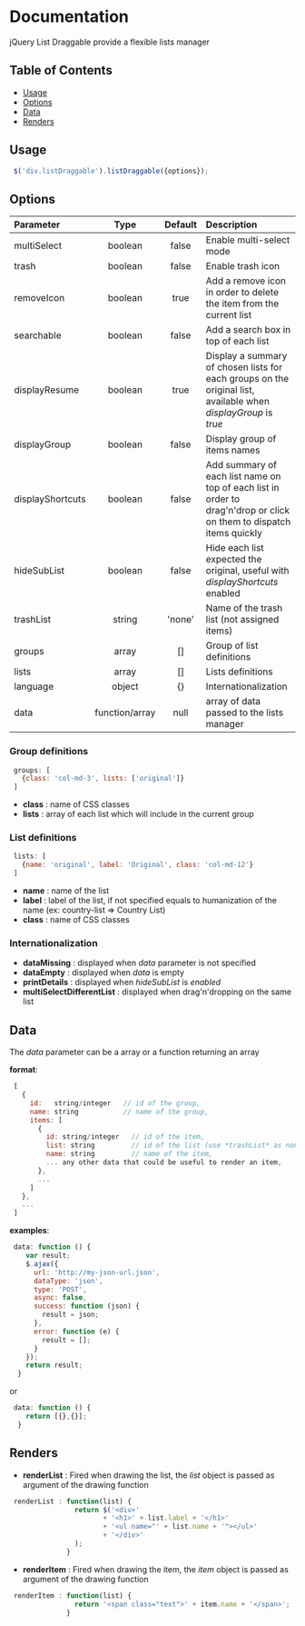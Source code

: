 # Documentation

jQuery List Draggable provide a flexible lists manager

## Table of Contents
  * [Usage](#usage)
  * [Options](#options)
  * [Data](#data)
  * [Renders](#renders)


## Usage
```javascript
 $('div.listDraggable').listDraggable({options});
```

## Options

| Parameter        | Type    | Default | Description |
|:-----------------|:-------:|:-------:|:------------|
| multiSelect      | boolean | false   | Enable multi-select mode |
| trash            | boolean | false   | Enable trash icon |
| removeIcon       | boolean | true    | Add a remove icon in order to delete the item from the current list |
| searchable       | boolean | false   | Add a search box in top of each list |
| displayResume    | boolean | true    | Display a summary of chosen lists for each groups on the original list, available when *displayGroup* is *true* |
| displayGroup     | boolean | false   | Display group of items names |
| displayShortcuts | boolean | false   | Add summary of each list name on top of each list in order to drag'n'drop or click on them to dispatch items quickly |
| hideSubList      | boolean | false   | Hide each list expected the original, useful with *displayShortcuts* enabled |
| trashList        | string  | 'none'  | Name of the trash list (not assigned items) |
| groups           | array   | []      | Group of list definitions |
| lists            | array   | []      | Lists definitions |
| language         | object  | {}      | Internationalization |
| data         | function/array  | null      | array of data passed to the lists manager |
 
### Group definitions
```javascript
 groups: [
   {class: 'col-md-3', lists: ['original']}
 ]
```
* **class** : name of CSS classes
* **lists** : array of each list which will include in the current group       
      
### List definitions  
```javascript 
 lists: [
   {name: 'original', label: 'Original', class: 'col-md-12'}
 ]
```
* **name**  : name of the list
* **label** : label of the list, if not specified equals to humanization of the name (ex: country-list => Country List)
* **class** : name of CSS classes

### Internationalization
* **dataMissing**              : displayed when *data* parameter is not specified
* **dataEmpty**                : displayed when *data* is empty
* **printDetails**             : displayed when *hideSubList* is *enabled*
* **multiSelectDifferentList** : displayed when drag'n'dropping on the same list

## Data
The *data* parameter can be a array or a function returning an array

**format**:
```javascript
 [
   {
     id:   string/integer   // id of the group,
     name: string           // name of the group,
     items: [
       {
         id: string/integer   // id of the item,
         list: string         // id of the list (use *trashList* as non assigned),
         name: string         // name of the item,
         ... any other data that could be useful to render an item,
       },
       ...
     ]
   },
   ...
 ]
```

**examples**:
```javascript 
 data: function () {
    var result;
    $.ajax({
      url: 'http://my-json-url.json',
      dataType: 'json',
      type: 'POST',
      async: false,
      success: function (json) {
        result = json;
      },
      error: function (e) {
        result = [];
      }
    });
    return result;
  }
```
or
```javascript 
 data: function () {
    return [{},{}];
  }
```

## Renders
* **renderList** : Fired when drawing the list, the *list* object is passed as argument of the drawing function
```javascript
 renderList : function(list) {
                return $('<div>'
                       + '<h1>' + list.label + '</h1>'
                       + '<ul name="' + list.name + '"></ul>'
                       + '</div>'
                );
              }
```
* **renderItem** : Fired when drawing the item, the *item* object is passed as argument of the drawing function 
```javascript
 renderItem : function(list) {
                return '<span class="text">' + item.name + '</span>';
              }
```
